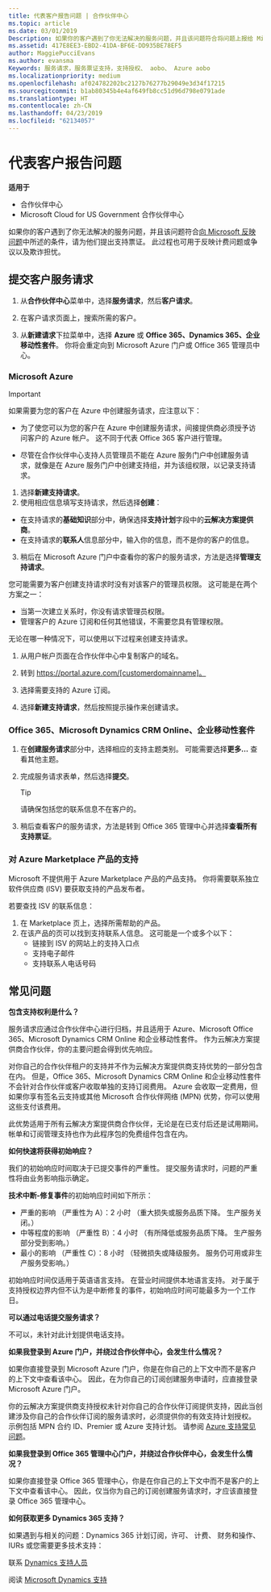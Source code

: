 ```yaml
---
title: 代表客户报告问题 | 合作伙伴中心
ms.topic: article
ms.date: 03/01/2019
Description: 如果你的客户遇到了你无法解决的服务问题，并且该问题符合将问题上报给 Microsoft 中所述的条件，请为他们提出支持票证。
ms.assetid: 417E8EE3-EBD2-41DA-BF6E-DD935BE78EF5
author: MaggiePucciEvans
ms.author: evansma
Keywords: 服务请求，服务票证支持，支持授权、 aobo、 Azure aobo
ms.localizationpriority: medium
ms.openlocfilehash: af024782202bc2127b76277b29049e3d34f17215
ms.sourcegitcommit: b1ab80345b4e4af649fb8cc51d96d798e0791ade
ms.translationtype: HT
ms.contentlocale: zh-CN
ms.lasthandoff: 04/23/2019
ms.locfileid: "62134057"
---
```

# <a name="report-problems-on-behalf-of-a-customer"></a>代表客户报告问题

**适用于**

-  合作伙伴中心
-  Microsoft Cloud for US Government 合作伙伴中心


如果你的客户遇到了你无法解决的服务问题，并且该问题符合[向 Microsoft 反映问题](escalate-problems-to-microsoft.md)中所述的条件，请为他们提出支持票证。 此过程也可用于反映计费问题或争议以及欺诈担忧。

## <a name="submit-a-service-request-for-a-customer"></a>提交客户服务请求

1.  从**合作伙伴中心**菜单中，选择**服务请求**，然后**客户请求**。 

2.  在客户请求页面上，搜索所需的客户。

3.  从**新建请求**下拉菜单中，选择 **Azure** 或 **Office 365、Dynamics 365、企业移动性套件**。 你将会重定向到 Microsoft Azure 门户或 Office 365 管理员中心。

### <a name="microsoft-azure"></a>Microsoft Azure

> [!IMPORTANT]
> 如果需要为您的客户在 Azure 中创建服务请求，应注意以下：
>
>- 为了使您可以为您的客户在 Azure 中创建服务请求，间接提供商必须授予访问客户的 Azure 帐户。 这不同于代表 Office 365 客户进行管理。 
>
>- 尽管在合作伙伴中心支持人员管理员不能在 Azure 服务门户中创建服务请求，就像是在 Azure 服务门户中创建支持组，并为该组权限，以记录支持请求。

1. 选择**新建支持请求**。
2. 使用相应信息填写支持请求，然后选择**创建**：
-   在支持请求的**基础知识**部分中，确保选择**支持计划**字段中的**云解决方案提供商**。
-   在支持请求的**联系人**信息部分中，输入你的信息，而不是你的客户的信息。

3. 稍后在 Microsoft Azure 门户中查看你的客户的服务请求，方法是选择**管理支持请求**。

您可能需要为客户创建支持请求时没有对该客户的管理员权限。 这可能是在两个方案之一： 
 
-   当第一次建立关系时，你没有请求管理员权限。
-   管理客户的 Azure 订阅和任何其他错误，不需要您具有管理权限。
 
无论在哪一种情况下，可以使用以下过程来创建支持请求。 

1. 从用户帐户页面在合作伙伴中心中复制客户的域名。

2. 转到 https://portal.azure.com/[customerdomainname]。 

3. 选择需要支持的 Azure 订阅。

4. 选择**新建支持请求**，然后按照提示操作来创建请求。 

 
### <a name="office-365-microsoft-dynamics-crm-online-enterprise-mobility-suite"></a>Office 365、Microsoft Dynamics CRM Online、企业移动性套件

1. 在**创建服务请求**部分中，选择相应的支持主题类别。 可能需要选择**更多…** 查看其他主题。    
2. 完成服务请求表单，然后选择**提交**。

   > [!TIP]
   > 请确保包括您的联系信息不在客户的。

3. 稍后查看客户的服务请求，方法是转到 Office 365 管理中心并选择**查看所有支持票证**。

### <a name="support-for-azure-marketplace-products"></a>对 Azure Marketplace 产品的支持

Microsoft 不提供用于 Azure Marketplace 产品的产品支持。 你将需要联系独立软件供应商 (ISV) 要获取支持的产品发布者。

若要查找 ISV 的联系信息：

1.  在 Marketplace 页上，选择所需帮助的产品。
2.  在该产品的页可以找到支持联系人信息。 这可能是一个或多个以下：
    - 链接到 ISV 的网站上的支持入口点
    - 支持电子邮件 
    - 支持联系人电话号码

## <a name="faq"></a>常见问题

**包含支持权利是什么？**

服务请求应通过合作伙伴中心进行归档，并且适用于 Azure、Microsoft Office 365、Microsoft Dynamics CRM Online 和企业移动性套件。 作为云解决方案提供商合作伙伴，你的主要问题会得到优先响应。

对你自己的合作伙伴租户的支持并不作为云解决方案提供商支持优势的一部分包含在内。 但是，Office 365、Microsoft Dynamics CRM Online 和企业移动性套件不会针对合作伙伴或客户收取单独的支持订阅费用。 Azure 会收取一定费用，但如果你享有签名云支持或其他 Microsoft 合作伙伴网络 (MPN) 优势，你可以使用这些支付该费用。

此优势适用于所有云解决方案提供商合作伙伴，无论是在已支付后还是试用期间。 帐单和订阅管理支持也作为此程序包的免费组件包含在内。

**如何快速将获得初始响应？**

我们的初始响应时间取决于已提交事件的严重性。 提交服务请求时，问题的严重性将由业务影响指示确定。

**技术中断-修复事件**的初始响应时间如下所示：

-   严重的影响 （严重性为 A）：2 小时 （重大损失或服务品质下降。 生产服务关闭。）
-   中等程度的影响 （严重性 B）：4 小时 （有所降低或服务品质下降。 生产服务部分受到影响。）
-   最小的影响 （严重性 C）：8 小时 （轻微损失或降级服务。 服务仍可用或非生产服务受影响。）

初始响应时间仅适用于英语语言支持。 在营业时间提供本地语言支持。
对于属于支持授权边界内但不认为是中断修复的事件，初始响应时间可能最多为一个工作日。

**可以通过电话提交服务请求？**

不可以，未针对此计划提供电话支持。

**如果我登录到 Azure 门户，并绕过合作伙伴中心，会发生什么情况？**

如果你直接登录到 Microsoft Azure 门户，你是在你自己的上下文中而不是客户的上下文中查看该中心。 因此，在为你自己的订阅创建服务申请时，应直接登录 Microsoft Azure 门户。

你的云解决方案提供商支持授权未针对你自己的合作伙伴订阅提供支持，因此当创建涉及你自己的合作伙伴订阅的服务请求时，必须提供你的有效支持计划授权。 示例包括 MPN 合约 ID、Premier 或 Azure 支持计划。 请参阅 [Azure 支持常见问题](https://go.microsoft.com/fwlink/?LinkId=717532)。

**如果我登录到 Office 365 管理中心门户，并绕过合作伙伴中心，会发生什么情况？**

如果你直接登录 Office 365 管理中心，你是在你自己的上下文中而不是客户的上下文中查看该中心。 因此，仅当你为自己的订阅创建服务请求时，才应该直接登录 Office 365 管理中心。

**如何获取更多 Dynamics 365 支持？**

如果遇到与相关的问题：Dynamics 365 计划订阅，许可、 计费、 财务和操作、 IURs 或您需要更多技术支持：
 
联系 [Dynamics 支持人员](https://docs.microsoft.com/dynamics365/customer-engagement/admin/contact-technical-support)

阅读 [Microsoft Dynamics 支持](https://support.microsoft.com/help/4052881/faq-microsoft-dynamics-365-for-unified-operations-iur)



